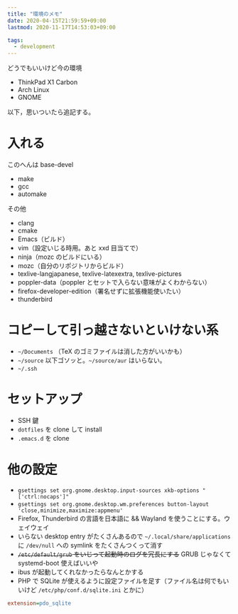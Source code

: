 ```yaml
---
title: "環境のメモ"
date: 2020-04-15T21:59:59+09:00
lastmod: 2020-11-17T14:53:03+09:00

tags:
  - development
---
```


どうでもいいけど今の環境

- ThinkPad X1 Carbon
- Arch Linux
- GNOME

以下，思いついたら追記する。

# 入れる

このへんは base-devel

- make
- gcc
- automake

その他

- clang
- cmake
- Emacs（ビルド）
- vim（設定いじる時用。あと xxd 目当てで）
- ninja（mozc のビルドにいる）
- mozc（自分のリポジトリからビルド）
- texlive-langjapanese, texlive-latexextra, texlive-pictures
- poppler-data（poppler とセットで入らない意味がよくわからない）
- firefox-developer-edition（署名せずに拡張機能使いたい）
- thunderbird

# コピーして引っ越さないといけない系

- `~/Documents` （TeX のゴミファイルは消した方がいいかも）
- `~/source` 以下ゴソッと。`~/source/aur` はいらない。
- `~/.ssh`

# セットアップ

- SSH 鍵
- `dotfiles` を clone して install
- `.emacs.d` を clone

# 他の設定

- `gsettings set org.gnome.desktop.input-sources xkb-options "['ctrl:nocaps']"`
- `gsettings set org.gnome.desktop.wm.preferences button-layout 'close,minimize,maximize:appmenu'`
- Firefox, Thunderbird の言語を日本語に && Wayland を使うことにする。ウェイウェイ
- いらない desktop entry がたくさんあるので `~/.local/share/applications` に `/dev/null` への symlink をたくさんつくって消す
- ~~`/etc/default/grub` をいじって起動時のログを冗長にする~~ GRUB じゃなくて systemd-boot 使えばいいや
- ibus が起動してくれなかったらなんとかする
- PHP で SQLite が使えるように設定ファイルを足す（ファイル名は何でもいいけど `/etc/php/conf.d/sqlite.ini` とかに）

```ini
extension=pdo_sqlite
```

